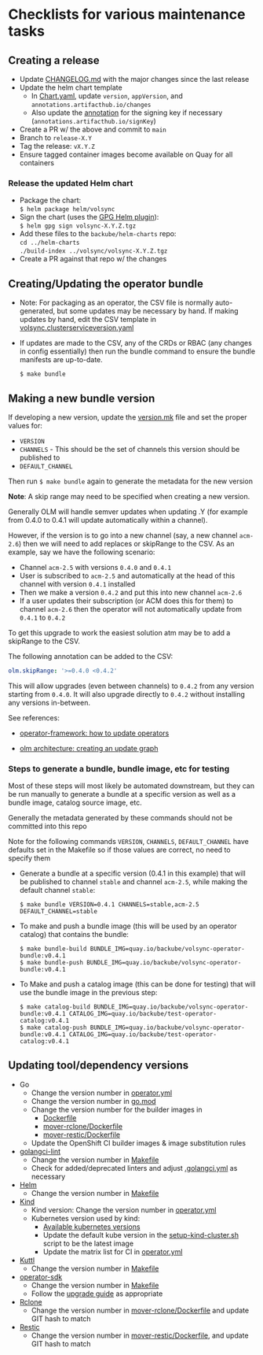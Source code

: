 # Checklists for various maintenance tasks

## Creating a release

* Update [CHANGELOG.md](CHANGELOG.md) with the major changes since the last
  release
* Update the helm chart template
  * In [Chart.yaml](helm/volsync/Chart.yaml), update `version`, `appVersion`,
    and `annotations.artifacthub.io/changes`
  * Also update the
    [annotation](https://artifacthub.io/docs/topics/annotations/helm/) for the
    signing key if necessary (`annotations.artifacthub.io/signKey`)
* Create a PR w/ the above and commit to `main`
* Branch to `release-X.Y`
* Tag the release: `vX.Y.Z`
* Ensure tagged container images become available on Quay for all containers

### Release the updated Helm chart

* Package the chart:  
  `$ helm package helm/volsync`
* Sign the chart (uses the [GPG Helm
  plugin](https://artifacthub.io/packages/helm-plugin/gpg/gpg)):  
  `$ helm gpg sign volsync-X.Y.Z.tgz`
* Add these files to the `backube/helm-charts` repo:  
  `cd ../helm-charts`  
  `./build-index ../volsync/volsync-X.Y.Z.tgz`
* Create a PR against that repo w/ the changes

## Creating/Updating the operator bundle

* Note: For packaging as an operator, the CSV file is normally auto-generated,
  but some updates may be necessary by hand.  If making updates by hand, edit
  the CSV template in
  [volsync.clusterserviceversion.yaml](config/manifests/bases/volsync.clusterserviceversion.yaml)

* If updates are made to the CSV, any of the CRDs or RBAC (any changes in
  config essentially) then run the bundle command to ensure the bundle manifests
  are up-to-date.

  `$ make bundle`

## Making a new bundle version

If developing a new version, update the [version.mk](version.mk) file and set
the proper values for:

* `VERSION`  
* `CHANNELS` - This should be the set of channels this version should be
  published to  
* `DEFAULT_CHANNEL`

Then run `$ make bundle` again to generate the metadata for the new version

**Note**:  A skip range may need to be specified when creating a new version.

Generally OLM will handle semver updates when updating .Y (for example
from 0.4.0 to 0.4.1 will update automatically within a channel).

However, if the version is to go into a new channel (say, a new channel
`acm-2.6`) then we will need to add replaces or skipRange to the CSV.  As an
example, say we have the following scenario:

* Channel `acm-2.5` with versions `0.4.0` and `0.4.1`  
* User is subscribed to `acm-2.5` and automatically at the head of this channel
  with version `0.4.1` installed  
* Then we make a version `0.4.2` and put this into new channel `acm-2.6`  
* If a user updates their subscription (or ACM does this for them) to channel
  `acm-2.6` then the operator will not automatically update from `0.4.1` to
  `0.4.2`

To get this upgrade to work the easiest solution atm may be to add a skipRange
to the CSV.

The following annotation can be added to the CSV:

```yaml
olm.skipRange: '>=0.4.0 <0.4.2'
```

This will allow upgrades (even between channels) to `0.4.2` from any version
starting from `0.4.0`.  It will also upgrade directly to `0.4.2` without
installing any versions in-between.

See references:

* [operator-framework: how to update operators](https://github.com/operator-framework/operator-lifecycle-manager/blob/master/doc/design/how-to-update-operators.md)

* [olm architecture: creating an update graph](https://olm.operatorframework.io/docs/concepts/olm-architecture/operator-catalog/creating-an-update-graph/)

### Steps to generate a bundle, bundle image, etc for testing

Most of these steps will most likely be automated downstream, but they can be
run manually to generate a bundle at a specific version as well as a bundle
image, catalog source image, etc.

Generally the metadata generated by these commands should not be committed into
this repo

Note for the following commands `VERSION`, `CHANNELS`, `DEFAULT_CHANNEL` have
defaults set in the Makefile so if those values are correct, no need to specify
them

* Generate a bundle at a specific version (0.4.1 in this example) that will be
  published to channel `stable` and channel `acm-2.5`, while making the
  default channel `stable`:

  `$ make bundle VERSION=0.4.1 CHANNELS=stable,acm-2.5
  DEFAULT_CHANNEL=stable`

* To make and push a bundle image (this will be used by an operator catalog)
  that contains the bundle:

  `$ make bundle-build
  BUNDLE_IMG=quay.io/backube/volsync-operator-bundle:v0.4.1`  
  `$ make bundle-push BUNDLE_IMG=quay.io/backube/volsync-operator-bundle:v0.4.1`

* To Make and push a catalog image (this can be done for testing) that will use
  the bundle image in the previous step:

  `$ make catalog-build
  BUNDLE_IMG=quay.io/backube/volsync-operator-bundle:v0.4.1
  CATALOG_IMG=quay.io/backube/test-operator-catalog:v0.4.1`  
  `$ make catalog-push BUNDLE_IMG=quay.io/backube/volsync-operator-bundle:v0.4.1
  CATALOG_IMG=quay.io/backube/test-operator-catalog:v0.4.1`

## Updating tool/dependency versions

* Go
  * Change the version number in [operator.yml](.github/workflows/operator.yml)
  * Change the version number in [go.mod](go.mod)
  * Change the version number for the builder images in
    * [Dockerfile](Dockerfile)
    * [mover-rclone/Dockerfile](mover-rclone/Dockerfile)
    * [mover-restic/Dockerfile](mover-restic/Dockerfile)
  * Update the OpenShift CI builder images & image substitution rules
* [golangci-lint](https://github.com/golangci/golangci-lint/releases)
  * Change the version number in [Makefile](Makefile)
  * Check for added/deprecated linters and adjust [.golangci.yml](.golangci.yml)
    as necessary
* [Helm](https://github.com/helm/helm/releases)
  * Change the version number in [Makefile](Makefile)
* [Kind](https://github.com/kubernetes-sigs/kind/releases)
  * Kind version: Change the version number in
    [operator.yml](.github/workflows/operator.yml)
  * Kubernetes version used by kind:
    * [Available kubernetes
      versions](https://hub.docker.com/r/kindest/node/tags?page=1&ordering=last_updated)
    * Update the default kube version in the
      [setup-kind-cluster.sh](./hack/setup-kind-cluster.sh) script to be the
      latest image
    * Update the matrix list for CI in
      [operator.yml](.github/workflows/operator.yml)
* [Kuttl](https://github.com/kudobuilder/kuttl/releases)
  * Change the version number in [Makefile](Makefile)
* [operator-sdk](https://github.com/operator-framework/operator-sdk/releases)
  * Change the version number in [Makefile](Makefile)
  * Follow the [upgrade
    guide](https://sdk.operatorframework.io/docs/upgrading-sdk-version/) as
    appropriate
* [Rclone](https://github.com/rclone/rclone/releases)
  * Change the version number in
    [mover-rclone/Dockerfile](mover-rclone/Dockerfile) and update GIT hash to match
* [Restic](https://github.com/restic/restic/releases)
  * Change the version number in
    [mover-restic/Dockerfile](mover-restic/Dockerfile), and update GIT hash to
    match
